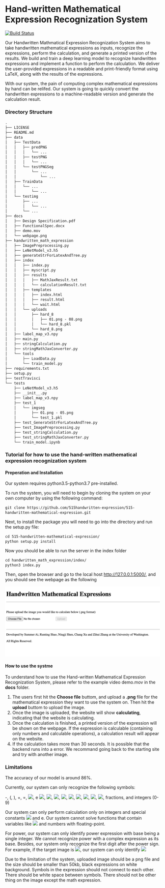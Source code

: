 # Hand-written Mathematical Expression Recognization System
[![Build Status](https://staging.travis-ci.com/515handwritten-expression/515-handwritten-mathematical-expression.svg?branch=main)](https://staging.travis-ci.com/515handwritten-expression/515-handwritten-mathematical-expression)

Our Handwritten Mathmatical Expression Recognization System aims to take handwritten mathematical expressions as inputs, recognize the expressions, perform the calculation, and generate a printed version of the results. We build and train a deep learning model to recognize handwritten expressions and implement a function to perform the calculation. We deliver the user-provided expressions in a readable and print-friendly format using LaTeX, along with the results of the expressions. 

With our system, the pain of computing complex mathematical expressions by hand can be relifed. Our system is going to quickly convert the handwritten expressions to a machine-readable version and generate the calculation result.

### Directory Structure
```
.
├── LICENSE
├── README.md
├── data
│   ├── TestData
│   │   ├── predPNG
│   │   │   └── ...
│   │   ├── testPNG
│   │   │   └── ...
│   │   └── testPNGSeg
│   │       └── ...
│   │           └── ...
│   ├── TrainData
│   │   └── ...
│   │       └── ...
│   └── testimg
│       ├── ...
│       │   └── ...
│       └── ...
├── docs
│   ├── Design Specification.pdf
│   ├── FunctionalSpec.docx
│   ├── demo.mov
│   └── webpage.png
├── handwritten_math_expression
│   ├── ImagePreprocessing.py
│   ├── LeNetModel_v3.h5
│   ├── generateStrForLatexAndTree.py
│   ├── index
│   │   ├── index.py
│   │   ├── myscript.py
│   │   ├── results
│   │   │   ├── MathJaxResult.txt
│   │   │   └── calculationResult.txt
│   │   ├── templates
│   │   │   ├── index.html
│   │   │   ├── result.html
│   │   │   └── wait.html
│   │   └── uploads
│   │       ├── hard_8
│   │       │   ├── 01.png - 08.png
│   │       │   └── hard_8.pkl
│   │       └── hard_8.png
│   ├── label_map_v3.npy
│   ├── main.py
│   ├── stringCalculation.py
│   ├── stringMathJaxConverter.py
│   └── tools
│       ├── LoadData.py
│       └── train_model.py
├── requirements.txt
├── setup.py
├── testTravisci
└── tests
    ├── LeNetModel_v3.h5
    ├── __init__.py
    ├── label_map_v3.npy
    ├── test_1
    │   └── imgseg
    │       ├── 01.png - 05.png
    │       └── test_1.pkl
    ├── test_GenerateStrForLatexAndTree.py
    ├── test_ImagePreprocessing.py
    ├── test_stringCalculation.py
    ├── test_stringMathJaxConverter.py
    └── train_model.ipynb
```


### Tutorial for how to use the hand-written mathematical expression recognization system
#### Preperation and Installation
Our system requires python3.5-python3.7 pre-installed.

To run the system, you will need to begin by cloning the system on your own computer by using the following command:
```
git clone https://github.com/515handwritten-expression/515-handwritten-mathematical-expression.git
```
Next, to install the package you will need to go into the directory and run the setup.py file:
```
cd 515-handwritten-mathematical-expression/
python setup.py install
```
Now you should be able to run the server in the index folder
```
cd handwritten_math_expression/index/
python3 index.py
```
Then, open the browser and go to the local host http://127.0.0.1:5000/, and you should see the webpage as the following

<img src="docs/webpage.png"
     alt="webpage.png"/>


#### How to use the systme
To understand how to use the Hand-written Mathematical Expression Recognization System, please refer to the example video demo.mov in the <b>docs</b> folder.
<ol>
<li>The users first hit the <b>Choose file</b> buttom, and upload a <b>.png</b> file for the mathematical expression they want to use the system on. Then hit the <b>upload</b> buttom to upload the image.</li>
<li>Once the image is uploaded, the website will show <b>calculating</b>, indicating that the website is calculating.</li>
<li>Once the calculation is finished, a printed version of the expression will be shown on the webpage. If the expression is calculable (containing only numbers and calculable operations), a calculation result will appear on the website.</li>
<li>If the calculation takes more than 30 seconds. It is possible that the backend runs into a error. We recommand going back to the starting site and try with another image.</li>
</ol>


### Limitations
The accuracy of our model is around 86%.

Currently, our system can only recognize the following symbols:

-, (, ), +, =,
<img src="https://render.githubusercontent.com/render/math?math=\div">,
e
<img src="https://render.githubusercontent.com/render/math?math=\geq">,
<img src="https://render.githubusercontent.com/render/math?math=\gt">,
<img src="https://render.githubusercontent.com/render/math?math=\leq">,
<img src="https://render.githubusercontent.com/render/math?math=\lt">,
<img src="https://render.githubusercontent.com/render/math?math=\neq">,
<img src="https://render.githubusercontent.com/render/math?math=\pi">,
<img src="https://render.githubusercontent.com/render/math?math=\pm">,
<img src="https://render.githubusercontent.com/render/math?math=\times">,
<img src="https://render.githubusercontent.com/render/math?math=\x">,
fractions,
and integers (0-9)

Our system can only perform calculation only on integers and special constants <img src="https://render.githubusercontent.com/render/math?math=\pi"> and e. Our system cannot solve functions that contain variables like <img src="https://render.githubusercontent.com/render/math?math=\x"> and numbers with floating-point.

For power, our system can only identify power expression with base being a single integer. We cannot recognize power with a complex expression as its base. Besides, our system only recognize the first digit after the power sign. For example, if the target image is <img src="https://render.githubusercontent.com/render/math?math=2^{213}">, our system can only identify <img src="https://render.githubusercontent.com/render/math?math=2^2">

Due to the limitation of the system, uploaded image should be a png file and the size should be smaller than 50kb, black expressions on white background. Symbols in the expression should not connect to each other. There should be white space between symbols. There should not be other thing on the image except the math expression.
